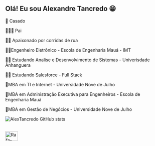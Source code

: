 ## Olá! Eu sou Alexandre Tancredo 😁

  💒 Casado
  
  👨‍👩‍👦 Pai
  
  🏃‍♂️ Apaixonado por corridas de rua 
 
  👨‍💻Engenheiro Eletrônico - Escola de Engenharia Mauá - IMT
  
  👨‍🎓 Estudando Analise e Desenvolvimento de Sistemas - Univerisdade Anhanguera 
  
  👨‍🎓 Estudando Salesforce - Full Stack 
  
  🥇MBA em TI e Internet - Universidade Nove de Julho
  
  🥇MBA em Administração Executiva para Engenheiros - Escola de Engenharia Mauá 
  
  🥇MBA em Gestão de Negócios - Universidade Nove de Julho
  
   ![AlexTancredo GitHub stats](https://github-readme-stats.vercel.app/api?username=Alextancredo&show_icons=true&theme=dark)
  <div>
   <a href="https://github.com/Aletancredo"
   <img height="120em" src="https://github-readme-stats.vercel.app/api/top-langs/?username=Alextancredo&layout=compact&langs_count=16&theme=dark"/>
  <div>
  <div style="display: inline_block"><br>
    <img align="center" alt=Rafa-Js" height="30" width="40" src="https://raw.githubusercontent.com/devicons/devicon/master/icons/javascript-plain.svg">
  <div>  
  
  


